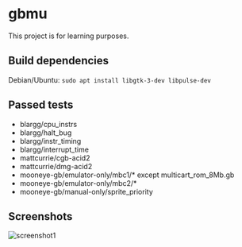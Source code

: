 # gbmu
This project is for learning purposes.
## Build dependencies
Debian/Ubuntu: `sudo apt install libgtk-3-dev libpulse-dev`
## Passed tests
- blargg/cpu_instrs
- blargg/halt_bug
- blargg/instr_timing
- blargg/interrupt_time
- mattcurrie/cgb-acid2
- mattcurrie/dmg-acid2
- mooneye-gb/emulator-only/mbc1/* except multicart_rom_8Mb.gb
- mooneye-gb/emulator-only/mbc2/*
- mooneye-gb/manual-only/sprite_priority
## Screenshots
![screenshot1](../screenshots/screenshot1.png?raw=true)
